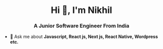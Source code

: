 <h1 align="center" >Hi 👋, I'm Nikhil</h1>
<h3 align="center"> A Junior Software Engineer From India</h3>

- 💬 Ask me about **Javascript, React js, Next js, React Native, Wordpress etc.**

